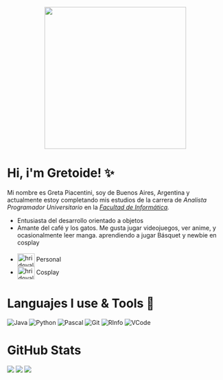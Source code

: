 
<p align="center">
   <img src="https://gmgard.com/Images/Avatar/mimozhihuang.gif?636893279189100000" width = "330px">
</p>
   
# Hi, i'm Gretoide! ✨
   
Mi nombre es Greta Piacentini, soy de Buenos Aires, Argentina y actualmente estoy completando mis estudios de la carrera de _Analista Programador Universitario_ en la _[Facultad de Informática](https://www.info.unlp.edu.ar/)._

* Entusiasta del desarrollo orientado a objetos<br>
* Amante del café y los gatos. Me gusta jugar videojuegos, ver anime, y ocasionalmente leer manga. aprendiendo a jugar Básquet y newbie en cosplay<br></br>
* <a href="https://instagram.com/gretoide_" target="blank"><img align="center" src="https://raw.githubusercontent.com/rahuldkjain/github-profile-readme-generator/master/src/images/icons/Social/instagram.svg" alt="hridoyalhazard" height="30" width="40" /></a> Personal <br>
* <a href="https://instagram.com/gretoide.cos" target="blank"><img align="center" src="https://raw.githubusercontent.com/rahuldkjain/github-profile-readme-generator/master/src/images/icons/Social/instagram.svg" alt="hridoyalhazard" height="30" width="40" /></a> Cosplay<br>

# Languajes I use & Tools 📌
   
![Java](https://img.shields.io/badge/Java-2b1c3c?style=for-the-badge&logo=java&logoColor=eb86d8)
![Python](https://img.shields.io/badge/Python-2b1c3c?style=for-the-badge&logo=python&logoColor=eb86d8)
![Pascal](https://img.shields.io/badge/Pascal-2b1c3c?style=for-the-badge&logo=pascal&logoColor=eb86d8)
![Git](https://img.shields.io/badge/Git-2b1c3c?style=for-the-badge&logo=git&logoColor=eb86d8)
![RInfo](https://img.shields.io/badge/R_Info-2b1c3c?style=for-the-badge&logo=android&logoColor=eb86d8)
![VCode](https://img.shields.io/badge/Visual_Studio_Code-2b1c3c?style=for-the-badge&logo=visual%20studio&logoColor=eb86d8)

# GitHub Stats
![](http://github-profile-summary-cards.vercel.app/api/cards/profile-details?username=gretoide&theme=jolly)
![](http://github-profile-summary-cards.vercel.app/api/cards/repos-per-language?username=gretoide&theme=jolly)
![](http://github-profile-summary-cards.vercel.app/api/cards/stats?username=gretoide&theme=jolly)
